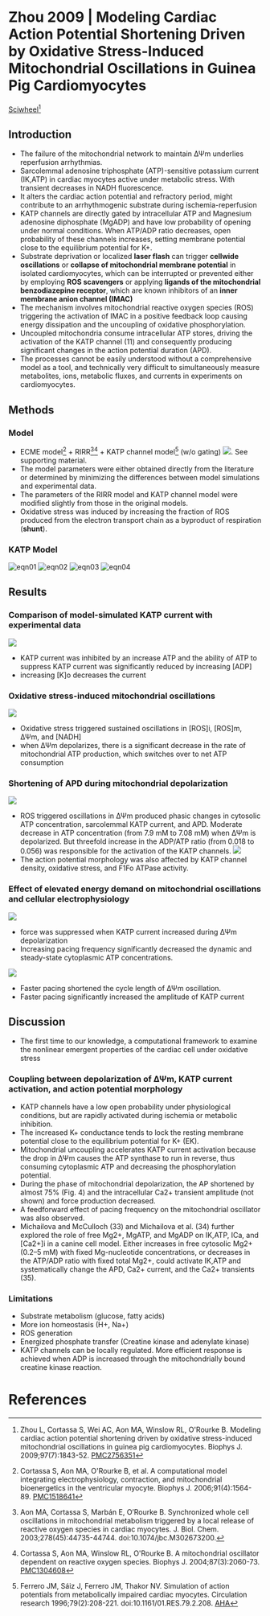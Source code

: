 # Zhou 2009 | Modeling Cardiac Action Potential Shortening Driven by Oxidative Stress-Induced Mitochondrial Oscillations in Guinea Pig Cardiomyocytes


[Sciwheel](https://sciwheel.com/work/#/items/2896328)[^Zhou2009]


<!--more-->

## Introduction
* The failure of the mitochondrial network to maintain ΔΨm underlies reperfusion arrhythmias.
* Sarcolemmal adenosine triphosphate (ATP)-sensitive potassium current (IK,ATP) in cardiac myocytes active under metabolic stress. With transient decreases in NADH fluorescence.
* It alters the cardiac action potential and refractory period, might contribute to an arrhythmogenic substrate during ischemia-reperfusion
* KATP channels are directly gated by intracellular ATP and Magnesium adenosine diphosphate (MgADP) and have low probability of opening under normal conditions. When ATP/ADP ratio decreases, open probability of these channels increases, setting membrane potential close to the equilibrium potential for K+.
* Substrate deprivation or localized **laser flash** can trigger **cellwide oscillations** or **collapse of mitochondrial membrane potential** in isolated cardiomyocytes, which can be interrupted or prevented either by employing **ROS scavengers** or applying **ligands of the mitochondrial benzodiazepine receptor**, which are known inhibitors of an **inner membrane anion channel (IMAC)**
* The mechanism involves mitochondrial reactive oxygen species (ROS) triggering the activation of IMAC in a positive feedback loop causing energy dissipation and the uncoupling of oxidative phosphorylation.
* Uncoupled mitochondria consume intracellular ATP stores, driving the activation of the KATP channel (11) and consequently producing significant changes in the action potential duration (APD).
* The processes cannot be easily understood without a comprehensive model as a tool, and technically very difficult to simultaneously measure metabolites, ions, metabolic fluxes, and currents in experiments on cardiomyocytes.

## Methods
### Model
* ECME model[^Cortassa2006] + RIRR[^Aon2003][^Cortassa2004] + KATP channel model[^Ferroro1996] (w/o gating)
![](https://els-jbs-prod-cdn.literatumonline.com/cms/attachment/4e788746-584a-43c9-9dc1-25016dc8390b/gr1_lrg.jpg).
See supporting material.
* The model parameters were either obtained directly from the literature or determined by minimizing the differences between model simulations and experimental data.
* The parameters of the RIRR model and KATP channel model were modified slightly from those in the original models.
* Oxidative stress was induced by increasing the fraction of ROS produced from the electron transport chain as a byproduct of respiration (**shunt**).

### KATP Model
![eqn01](https://user-images.githubusercontent.com/40054455/86727096-b63a7f80-c05d-11ea-882a-c562136dbb1c.png)
![eqn02](https://user-images.githubusercontent.com/40054455/86727101-b6d31600-c05d-11ea-9e75-ec7608199461.png)
![eqn03](https://user-images.githubusercontent.com/40054455/86727104-b76bac80-c05d-11ea-87c5-c5b64eb12f48.png)
![eqn04](https://user-images.githubusercontent.com/40054455/86727105-b76bac80-c05d-11ea-8af9-1998a227b9cd.png)

## Results
### Comparison of model-simulated KATP current with experimental data
![](https://els-jbs-prod-cdn.literatumonline.com/cms/attachment/4b83608a-172d-43c8-a3b6-dc949373467f/gr2_lrg.jpg)
* KATP current was inhibited by an increase ATP and the ability of ATP to suppress KATP current was significantly reduced by increasing [ADP]
* increasing [K]o decreases the current

### Oxidative stress-induced mitochondrial oscillations
![](https://els-jbs-prod-cdn.literatumonline.com/cms/attachment/41b7792b-c5b1-4fc7-84b8-5844c67d71b9/gr3_lrg.jpg)
* Oxidative stress triggered sustained oscillations in [ROS]i, [ROS]m, ΔΨm, and [NADH]
* when ΔΨm depolarizes, there is a significant decrease in the rate of mitochondrial ATP production, which switches over to net ATP consumption

### Shortening of APD during mitochondrial depolarization
![](https://els-jbs-prod-cdn.literatumonline.com/cms/attachment/681a96e4-1b19-4367-ab0b-155b7d899ef0/gr4_lrg.jpg)
* ROS triggered oscillations in ΔΨm produced phasic changes in cytosolic ATP concentration, sarcolemmal KATP current, and APD. Moderate decrease in ATP concentration (from 7.9 mM to 7.08 mM) when ΔΨm is depolarized.  But threefold increase in the ADP/ATP ratio (from 0.018 to 0.056) was responsible for the activation of the KATP channels.
![](https://els-jbs-prod-cdn.literatumonline.com/cms/attachment/4dd3adb8-ea0b-4dc5-9574-a577507c5b85/gr5_lrg.jpg)
* The action potential morphology was also affected by KATP channel density, oxidative stress, and F1Fo ATPase activity.

### Effect of elevated energy demand on mitochondrial oscillations and cellular electrophysiology
![](https://els-jbs-prod-cdn.literatumonline.com/cms/attachment/3de4e7a0-6eee-48cb-957e-5f0914395fd4/gr6_lrg.jpg)
* force was suppressed when KATP current increased during ΔΨm depolarization
* Increasing pacing frequency significantly decreased the dynamic and steady-state cytoplasmic ATP concentrations.

![](https://els-jbs-prod-cdn.literatumonline.com/cms/attachment/6ee74473-b034-40cc-8f37-3ba4fe6902d2/gr7_lrg.jpg)
* Faster pacing shortened the cycle length of ΔΨm oscillation.
* Faster pacing significantly increased the amplitude of KATP current

## Discussion
* The first time to our knowledge, a computational framework to examine the nonlinear emergent properties of the cardiac cell under oxidative stress

### Coupling between depolarization of ΔΨm, KATP current activation, and action potential morphology
* KATP channels have a low open probability under physiological conditions, but are rapidly activated during ischemia or metabolic inhibition.
* The increased K+ conductance tends to lock the resting membrane potential close to the equilibrium potential for K+ (EK).
* Mitochondrial uncoupling accelerates KATP current activation because the drop in ΔΨm causes the ATP synthase to run in reverse, thus consuming cytoplasmic ATP and decreasing the phosphorylation potential.
* During the phase of mitochondrial depolarization, the AP shortened by almost 75% (Fig. 4) and the intracellular Ca2+ transient amplitude (not shown) and force production decreased.
* A feedforward effect of pacing frequency on the mitochondrial oscillator was also observed.
* Michailova and McCulloch (33) and Michailova et al. (34) further explored the role of free Mg2+, MgATP, and MgADP on IK,ATP, ICa, and [Ca2+]i in a canine cell model. Either increases in free cytosolic Mg2+ (0.2–5 mM) with fixed Mg-nucleotide concentrations, or decreases in the ATP/ADP ratio with fixed total Mg2+, could activate IK,ATP and systematically change the APD, Ca2+ current, and the Ca2+ transients (35).

### Limitations
* Substrate metabolism (glucose, fatty acids)
* More ion homeostasis (H+, Na+)
* ROS generation
* Energized phosphate transfer (Creatine kinase and adenylate kinase)
* KATP channels can be locally regulated. More efficient response is achieved when ADP is increased through the mitochondrially bound creatine kinase reaction.


# References
[^Zhou2009]: Zhou L, Cortassa S, Wei AC, Aon MA, Winslow RL, O'Rourke B. Modeling cardiac action potential shortening driven by oxidative stress-induced mitochondrial oscillations in guinea pig cardiomyocytes. Biophys J. 2009;97(7):1843-52. [PMC2756351](https://www.ncbi.nlm.nih.gov/pmc/articles/PMC2756351/)

[^Cortassa2006]: Cortassa S, Aon MA, O'Rourke B, et al. A computational model integrating electrophysiology, contraction, and mitochondrial bioenergetics in the ventricular myocyte. Biophys J. 2006;91(4):1564-89. [PMC1518641](https://www.ncbi.nlm.nih.gov/pmc/articles/PMC1518641/)

[^Aon2003]: Aon MA, Cortassa S, Marbán E, O’Rourke B. Synchronized whole cell oscillations in mitochondrial metabolism triggered by a local release of reactive oxygen species in cardiac myocytes. J. Biol. Chem. 2003;278(45):44735-44744. doi:10.1074/jbc.M302673200.

[^Cortassa2004]: Cortassa S, Aon MA, Winslow RL, O'Rourke B. A mitochondrial oscillator dependent on reactive oxygen species. Biophys J. 2004;87(3):2060-73. [PMC1304608](https://www.ncbi.nlm.nih.gov/pmc/articles/PMC1304608/)

[^Ferroro1996]: Ferrero JM, Sáiz J, Ferrero JM, Thakor NV. Simulation of action potentials from metabolically impaired cardiac myocytes. Circulation research 1996;79(2):208-221. doi:10.1161/01.RES.79.2.208. [AHA](https://www.ahajournals.org/doi/10.1161/01.RES.79.2.208)


